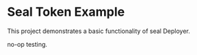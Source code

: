 # Seal Token Example

This project demonstrates a basic functionality of seal Deployer.

no-op testing.